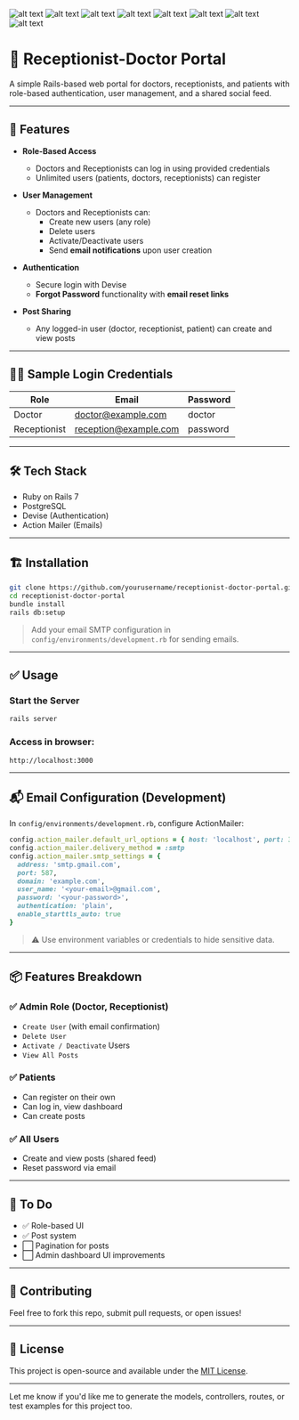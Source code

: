 ![alt text](<Screenshot from 2025-04-16 18-40-51.png>)
![alt text](<Screenshot from 2025-04-16 18-40-57.png>)
![alt text](<Screenshot from 2025-04-16 18-41-14.png>)
![alt text](<Screenshot from 2025-04-16 18-41-24.png>)
![alt text](<Screenshot from 2025-04-16 18-41-35.png>)
![alt text](<Screenshot from 2025-04-16 18-41-39.png>)
![alt text](<Screenshot from 2025-04-16 18-41-44.png>)
![alt text](<Screenshot from 2025-04-16 18-42-01.png>)

# 🏥 Receptionist-Doctor Portal

A simple Rails-based web portal for doctors, receptionists, and patients with role-based authentication, user management, and a shared social feed.

---

## 🚀 Features

- **Role-Based Access**  
  - Doctors and Receptionists can log in using provided credentials  
  - Unlimited users (patients, doctors, receptionists) can register

- **User Management**  
  - Doctors and Receptionists can:
    - Create new users (any role)
    - Delete users
    - Activate/Deactivate users
    - Send **email notifications** upon user creation

- **Authentication**  
  - Secure login with Devise  
  - **Forgot Password** functionality with **email reset links**

- **Post Sharing**  
  - Any logged-in user (doctor, receptionist, patient) can create and view posts

---

## 🧑‍⚕️ Sample Login Credentials

| Role         | Email                  | Password   |
|--------------|------------------------|------------|
| Doctor       | doctor@example.com     | doctor     |
| Receptionist | reception@example.com  | password   |

---

## 🛠️ Tech Stack

- Ruby on Rails 7
- PostgreSQL
- Devise (Authentication)
- Action Mailer (Emails)

---

## 🏗️ Installation

```bash
git clone https://github.com/yourusername/receptionist-doctor-portal.git
cd receptionist-doctor-portal
bundle install
rails db:setup
```

> Add your email SMTP configuration in `config/environments/development.rb` for sending emails.

---

## ✅ Usage

### Start the Server
```bash
rails server
```

### Access in browser:
```bash
http://localhost:3000
```

---

## 📬 Email Configuration (Development)

In `config/environments/development.rb`, configure ActionMailer:

```ruby
config.action_mailer.default_url_options = { host: 'localhost', port: 3000 }
config.action_mailer.delivery_method = :smtp
config.action_mailer.smtp_settings = {
  address: 'smtp.gmail.com',
  port: 587,
  domain: 'example.com',
  user_name: '<your-email>@gmail.com',
  password: '<your-password>',
  authentication: 'plain',
  enable_starttls_auto: true
}
```

> ⚠️ Use environment variables or credentials to hide sensitive data.

---

## 📦 Features Breakdown

### ✅ Admin Role (Doctor, Receptionist)
- `Create User` (with email confirmation)
- `Delete User`
- `Activate / Deactivate` Users
- `View All Posts`

### ✅ Patients
- Can register on their own
- Can log in, view dashboard
- Can create posts

### ✅ All Users
- Create and view posts (shared feed)
- Reset password via email

---

## 📌 To Do

- ✅ Role-based UI
- ✅ Post system
- ⬜ Pagination for posts
- ⬜ Admin dashboard UI improvements

---

## 🤝 Contributing

Feel free to fork this repo, submit pull requests, or open issues!

---

## 📄 License

This project is open-source and available under the [MIT License](LICENSE).

---

Let me know if you'd like me to generate the models, controllers, routes, or test examples for this project too.